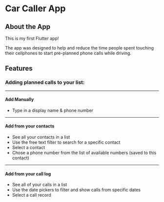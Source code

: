 # Car Caller App 

## About the App
This is my first Flutter app!

The app was designed to help and reduce the time people spent touching their cellphones to start pre-planned phone calls while driving.

## Features

### Adding planned calls to your list:
____________
#### Add Manually
   *  Type in a display name & phone number
___________
#### Add from your contacts
   * See all your contacts in a list
   * Use the free text filter to search for a specific contact
   * Select a contact 
   * Chose a phone number from the list of available numbers (saved to this contact)
___________
#### Add from your call log
   * See all of your calls in a list
   * Use the date pickers to filter and show calls from specific dates
   * Select a call record

